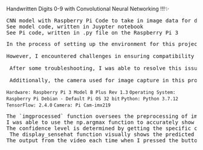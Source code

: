 Handwritten Digits 0-9 with Convolutional Neural Networking !!!✨
<pre>CNN model with Raspberry Pi Code to take in image data for digits 0-9
See model code, written in Juypter notebook
See Pi code, written in .py file on the Raspberry Pi 3
</pre>
<pre>
In the process of setting up the environment for this project, I chose to use a Raspberry Pi 3 Model B Plus Rev 1.3 as the hardware platform, running the default Raspberry Pi OS based on Debian. Python 3.7.12 was selected as the programming language, and TensorFlow 2.4.0 was installed as the deep learning framework. <br />
However, I encountered challenges in ensuring compatibility between Python, TensorFlow, and the Raspberry Pi model. Specifically, I faced issues when trying to obtain the correct versions for TensorFlow and Python. Despite my efforts to install the appropriate versions and confirming compatibility with my 32-bit OS, I persistently encountered the error "No module named 'tensorflow'." <br />
 After some troubleshooting, I was able to resolve this issue by opting to reinstall the entire environment. This corrective step has proven effective, and I was able to continue with the project. <br />
 Additionally, the camera used for image capture in this project is the Pi Camera with the imx219 sensor, providing the necessary imaging capabilities despite the initial setup issues I encountered.I also had to make sure my 1.19.5 numpy version was compatible with my tensorflow.
</pre>
`Hardware: Raspberry Pi 3 Model B Plus Rev 1.3`
`Operating System: Raspberry Pi Debian - Default Pi OS 32 bit`
`Python: Python 3.7.12`
`TensorFlow: 2.4.0`
`Camera: Pi Cam-imx219`
<pre>
The `imgprocessed` function oversees the preprocessing of images, predicts the digit, and presents the outcome along with confidence and processing time. 
I was able to use the np.argmax function to accurately show the predicted digit's accuracy. Through the application of np.argmax on the prediction array, the script chooses the index associated with the highest confidence or probability. This index directly corresponds to the digit that the model predicts with the greatest certainty. 
The confidence level is determined by getting the specific confidence value linked to the predicted digit from the prediction array. In my code, after making predictions using the model.predict method, the outcomes are stored in the variable predic. The confidence level for the predicted digit is then used by indexing into the array using predic[0][pred_val].
 The display_sensehat function visually shows the predicted digit on the sense hat. A continuous video capture loop allows me to start predictions by pressing 'c' and stop the program with 'q'. 
The output from the video each time when I pressed the button looked like the following image. I utilized a monitor with digitally handwritten digits, and my demo can be found at this link: https://www.youtube.com/watch?v=7rFuzUy9Gkg&ab_channel=MichaelaCrego
</pre>
